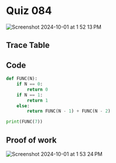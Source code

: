 # Quiz 084

<img width="max" alt="Screenshot 2024-10-01 at 1 52 13 PM" src="https://github.com/user-attachments/assets/a94c9c85-8c4b-41a6-991f-9ccece6a2886">

## Trace Table


## Code

```py
def FUNC(N):
    if N == 0:
        return 0
    if N == 1:
        return 1
    else:
        return FUNC(N - 1) + FUNC(N - 2)

print(FUNC(7))
```

## Proof of work
<img width="max" alt="Screenshot 2024-10-01 at 1 53 24 PM" src="https://github.com/user-attachments/assets/900b7d2d-e3f5-489f-b090-ae9b30c9e663">
